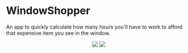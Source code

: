 # WindowShopper
An app to quickly calculate how many hours you'll have to work to afford that expensive item you see in the window. 

<p align="center">
<img src="https://i.imgur.com/m2jV70k.png">
<img src="https://i.imgur.com/N46B7GD.png">
</p>
